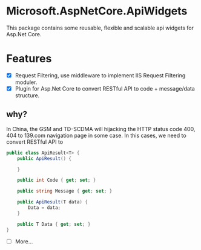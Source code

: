 # Microsoft.AspNetCore.ApiWidgets
This package contains some reusable, flexible and scalable api widgets for Asp.Net Core.

# Features
- [x] Request Filtering, use middleware to implement IIS Request Filtering moduler.
- [x] Plugin for Asp.Net Core to convert RESTful API to code + message/data structure.
## why?

In China, the GSM and TD-SCDMA will hijacking the HTTP status code 400, 404 to 139.com navigation page in some case. In this cases, we need to convert
RESTful API to

```C# 
public class ApiResult<T> {
	public ApiResult() {

	}

	public int Code { get; set; }

	public string Message { get; set; }

	public ApiResult(T data) {
		Data = data;
	}

	public T Data { get; set; }
}
```

- [ ] More...